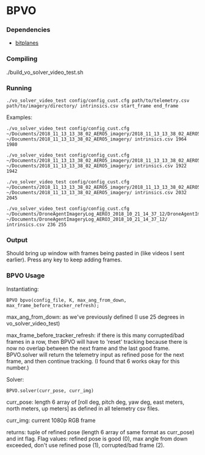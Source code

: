 # BPVO

### Dependencies

- [bitplanes](https://github.com/halismai/bitplanes)

### Compiling

./build_vo_solver_video_test.sh

### Running

	./vo_solver_video_test config/config_cust.cfg path/to/telemetry.csv path/to/imagery/directory/ intrinsics.csv start_frame end_frame

Examples:

	./vo_solver_video_test config/config_cust.cfg ~/Documents/2018_11_13_13_38_02_AERO5_imagery/2018_11_13_13_38_02_AERO5_imagery_telem.csv  ~/Documents/2018_11_13_13_38_02_AERO5_imagery/ intrinsics.csv 1964 1980

	./vo_solver_video_test config/config_cust.cfg ~/Documents/2018_11_13_13_38_02_AERO5_imagery/2018_11_13_13_38_02_AERO5_imagery_telem.csv  ~/Documents/2018_11_13_13_38_02_AERO5_imagery/ intrinsics.csv 1922 1942

	./vo_solver_video_test config/config_cust.cfg ~/Documents/2018_11_13_13_38_02_AERO5_imagery/2018_11_13_13_38_02_AERO5_imagery_telem.csv  ~/Documents/2018_11_13_13_38_02_AERO5_imagery/ intrinsics.csv 2032 2045

	./vo_solver_video_test config/config_cust.cfg ~/Documents/DroneAgentImageryLog_AERO3_2018_10_21_14_37_12/DroneAgentImageryLog_AERO3_2018_10_21_14_37_12_telem.csv  ~/Documents/DroneAgentImageryLog_AERO3_2018_10_21_14_37_12/ intrinsics.csv 236 255

### Output

Should bring up window with frames being pasted in (like videos I sent earlier). Press any key to keep adding frames.

### BPVO Usage

Instantiating:

	BPVO bpvo(config_file, K, max_ang_from_down, max_frame_before_tracker_refresh);

max_ang_from_down: as we've previously defined (I use 25 degrees in vo_solver_video_test)

max_frame_before_tracker_refresh: if there is this many corrupted/bad frames in a row, then BPVO will have to 'reset' tracking because there is now no overlap between the next frame and the last good frame. BPVO.solver will return the telemetry input as refined pose for the next frame, and then continue tracking. (I found that 6 works okay for this number.)

Solver:

	BPVO.solver(curr_pose, curr_img)

curr_pose: length 6 array of [roll deg, pitch deg, yaw deg, east meters, north meters, up meters] as defined in all telemetry csv files.

curr_img: current 1080p RGB frame

returns: tuple of refined pose (length 6 array of same format as curr_pose) and int flag. Flag values: refined pose is good (0), max angle from down exceeded, don't use refined pose (1), corrupted/bad frame (2).

<!-- ### More Details

Instantiating a BPVO module:

BPVO bpvo_module(config_file, K);

Where std::string::config_file points to a .cfg for Bitplane tracker parameters (one of
these is provided in the config/ folder), and cv::Mat K is a 3x3 camera instrinsic matrix.

[More information on calibrating a camera to get the intrinsic matrix](https://www.mathworks.com/help/vision/ug/camera-calibration.html)

One way to get the intrinsic matrix is by performing proper camera calibration. There are
simpler ways to construct a slightly inaccurate but sufficient intrinsic matrix by
just knowing the focal length (in pixels) of a camera, and the height and width (in pixels) of
the images returned from the camera.

The bpvo_module.solver(global_x, global_y, alt, comp_heading, I) function will
use the telemetry (global_x, global_y, alt, comp_heading) and the current
camera image (cv::Mat I) to compute a refined telemetry estimate. The estimate is
returned as a pointer to a 1D array containing refined global_x, global_y, alt, comp_heading.

The input image to bpvo_module.solver must be non-null.

Any of the telemetry inputs can be specified as INFINITY. In this case, the function will ignore these
inputs, but still use the current image I to compute a refined pose. -->

<!-- ### Simulation Test

Compilation: ./build_vo_solver_dir.sh

Running: ./vo_solver_dir config/config_cust.cfg path/to/frames/directory/ data/sm_telem.txt

Expected Output:

```
reading images ... 
reading csv ... 
BitPlanes Parameters:
MultiChannelFunction = BitPlanes
ParameterTolerance = 0.00015
FunctionTolerance = 0.0001
NumLevels = 4
sigma = 1.618
verbose = 0
subsampling = 2

Starting loop
frame 0 input telem = 
	x: -1510.65
	y: -2268.43
	alt: 436.928
	ch: 0
refined pose = 
	 x: -1510.65
	 y: -2268.43
	 z: 436.928
	 h: 0

.
.
.
.
.

frame 169 input telem = 
	x: -1509.08
	y: -461.968
	alt: 489.428
	ch: inf
refined pose = 
	 x: -1519.42
	 y: -474.938
	 z: 489.314
	 h: 96.8461

.
.
.
.
.
.

```
 -->
